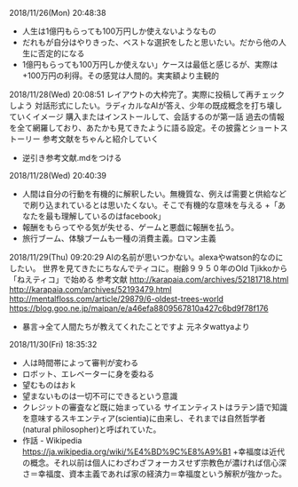 
2018/11/26(Mon) 20:48:38
+ 人生は1億円もらっても100万円しか使えないようなもの
+ だれもが自分はやりきった、ベストな選択をしたと思いたい。だから他の人生に否定的になる
+ 1億円もらっても100万円しか使えない」ケースは最低と感じるが、実際は+100万円の利得。その感覚は人間的。実実額より主観的

2018/11/28(Wed) 20:08:51
レイアウトの大枠完了。実際に投稿して再チェックしよう
対話形式にしたい。ラディカルなAIが答え、少年の既成概念を打ち壊していくイメージ
購入またはインストールして、会話するのが第一話
過去の情報を全て網羅しており、あたかも見てきたように語る設定。その披露とショートストーリー
参考文献をちゃんと紹介していく
+ 逆引き参考文献.mdをつける


2018/11/28(Wed) 20:40:39
+ 人間は自分の行動を有機的に解釈したい。無機質な、例えば需要と供給などで刷り込まれているとは思いたくない。そこで有機的な意味を与える
+「あなたを最も理解しているのはfacebook」
+ 報酬をもらってやる気が失せる、ゲームと悪戯に報酬を払う。
+ 旅行ブーム、体験ブームも一種の消費主義。ロマン主義

2018/11/29(Thu) 09:20:29
AIの名前が思いつかない。alexaやwatson的なのにしたい。
世界を見てきたにちなんでティコに。樹齢９９５０年のOld Tjikkoから
「ねえティコ」で始める
参考文献
http://karapaia.com/archives/52181718.html
http://karapaia.com/archives/52193479.html
http://mentalfloss.com/article/29879/6-oldest-trees-world
https://blog.goo.ne.jp/maipan/e/a46efa8809567810a427c6bd9f78f176
+ 暴言→全て人間たちが教えてくれたことですよ 元ネタwattyaより

2018/11/30(Fri) 18:35:32
+ 人は時間帯によって審判が変わる
+ ロボット、エレベーターに身を委ねる
+ 望むものはおｋ　
+ 望まないものは一切不可にできるという意識
+ クレジットの審査など既に始まっている
サイエンティストはラテン語で知識を意味するスキエンティア(scientia)に由来し、それまでは自然哲学者(natural philosopher)と呼ばれていた。
+ 作話 - Wikipedia https://ja.wikipedia.org/wiki/%E4%BD%9C%E8%A9%B1
+幸福度は近代の概念。それ以前は個人にわざわざフォーカスせず宗教色が濃ければ信心深さ＝幸福度、資本主義であれば家の経済力＝幸福度という解釈が強かった。
